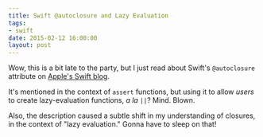 ```yaml
---
title: Swift @autoclosure and Lazy Evaluation
tags:
- swift
date: 2015-02-12 16:00:00
layout: post
---
```


Wow, this is a bit late to the party, but I just read about Swift's `@autoclosure` attribute on [Apple's Swift blog](https://developer.apple.com/swift/blog/?id=4).

It's mentioned in the context of `assert` functions, but using it to allow *users* to create lazy-evaluation functions, *a la* `||`?  Mind. Blown.

Also, the description caused a subtle shift in my understanding of closures, in the context of "lazy evaluation."  Gonna have to sleep on that!

